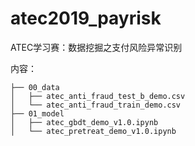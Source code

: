 # atec2019_payrisk
ATEC学习赛：数据挖掘之支付风险异常识别

内容：

```
├── 00_data
│   ├── atec_anti_fraud_test_b_demo.csv
│   └── atec_anti_fraud_train_demo.csv
├── 01_model
│   ├── atec_gbdt_demo_v1.0.ipynb
│   └── atec_pretreat_demo_v1.0.ipynb
```
